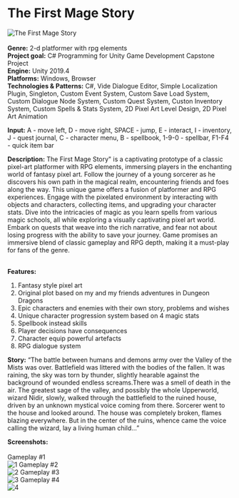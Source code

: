 # The First Mage Story
![The First Mage Story](https://github.com/Cocaine4ik/The-First-Mage-Story/assets/35273835/7bf9de06-488c-4a25-a634-137131781ce3)
<br><br>
**Genre:** 2-d platformer with rpg elements <br>
**Project goal:** C# Programming for Unity Game Development Capstone Project<br>
**Engine:** Unity 2019.4 <br>
**Platforms:** Windows, Browser <br>
**Technologies & Patterns:** C#, Vide Dialogue Editor, Simple Localization Plugin, Singleton, Custom Event System, Custom Save Load System, Custom Dialogue Node System, Custom Quest System, Custon Inventory System, Custom Spells & Stats System, 2D Pixel Art Level Design, 2D Pixel Art Animation<br>

**Input:** A - move left, D - move right, SPACE - jump, E - interact, I - inventory, J - quest journal, C - character menu, B - spellbook, 1-9-0 - spellbar, F1-F4 - quick item bar<br>

**Description:** The First Mage Story" is a captivating prototype of a classic pixel-art platformer with RPG elements, immersing players in the enchanting world of fantasy pixel art.
Follow the journey of a young sorcerer as he discovers his own path in the magical realm, encountering friends and foes along the way.
This unique game offers a fusion of platformer and RPG experiences. Engage with the pixelated environment by interacting with objects and characters, collecting items, and upgrading your character stats.
Dive into the intricacies of magic as you learn spells from various magic schools, all while exploring a visually captivating pixel art world. Embark on quests that weave into the rich narrative, and fear not about losing progress with the ability to save your journey.
Game promises an immersive blend of classic gameplay and RPG depth, making it a must-play for fans of the genre.
<br> <br>

**Features:** <br>

1. Fantasy style pixel art
2. Original plot based on my and my friends adventures in Dungeon Dragons
3. Epic characters and enemies with their own story, problems and wishes
4. Unique character progression system based on 4 magic stats
5. Spellbook instead skills
6. Player decisions have consequences
7. Character equip powerful artefacts
8. RPG dialogue system

**Story:**
“The battle between humans and demons army over the Valley of the Mists was over. Battlefield was littered with the bodies of the fallen. It was raining, the sky was torn by thunder, slightly hearable against the background of wounded endless screams.There was a smell of death in the air. The greatest sage of the valley, and possibly the whole Upperworld, wizard Nidir, slowly, walked through the battlefield to the ruined house, driven by an unknown mystical voice coming from there. Sorcerer went to the house and looked around. The house was completely broken, flames blazing everywhere. But in the center of the ruins, whence came the voice calling the wizard, lay a living human child...”

**Screenshots:**<br><br>
Gameplay #1<br>
![1](https://github.com/Cocaine4ik/The-First-Mage-Story/assets/35273835/3a0b12ec-0b47-41a4-9412-e8dd31221552)
Gameplay #2<br>
![2](https://github.com/Cocaine4ik/The-First-Mage-Story/assets/35273835/7e922adc-a8c4-48ee-9972-bdd07deaa396)
Gameplay #3<br>
![3](https://github.com/Cocaine4ik/The-First-Mage-Story/assets/35273835/b0ffd783-bcf4-4f46-89aa-6731df229bb8)
Gameplay #4<br>
![4](https://github.com/Cocaine4ik/The-First-Mage-Story/assets/35273835/5f79fa3f-2084-41d5-8c10-33bfad3a922c)
